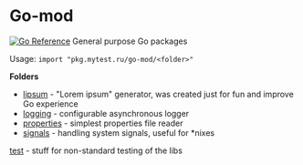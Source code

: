 # Go-mod
[![Go Reference](https://pkg.go.dev/badge/pkg.mytest.ru/go-mod.svg)](https://pkg.go.dev/pkg.mytest.ru/go-mod)
General purpose Go packages

Usage: `import "pkg.mytest.ru/go-mod/<folder>"`  

**Folders**
- [lipsum](lipsum) - "Lorem ipsum" generator, was created just for fun and improve Go experience
- [logging](logging) - configurable asynchronous logger
- [properties](properties) - simplest properties file reader
- [signals](signals) - handling system signals, useful for *nixes

[test](test) - stuff for non-standard testing of the libs
